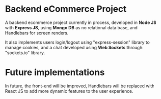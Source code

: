 # Backend eCommerce Project

A backend ecommerce project currently in process, developed in <strong>Node JS</strong> with <strong>Express JS</strong>, using <strong>Mongo DB</strong> as no relational data base, and Handlebars for screen renders. 

It also implements users login/logout using "express-session" library to manage cookies, and a chat developed using <strong>Web Sockets</strong> through "sockets.io" library.

# Future implementations

In future, the front-end will be improved, Handlebars will be replaced with React JS to add more dynamic features to the user experience.     
